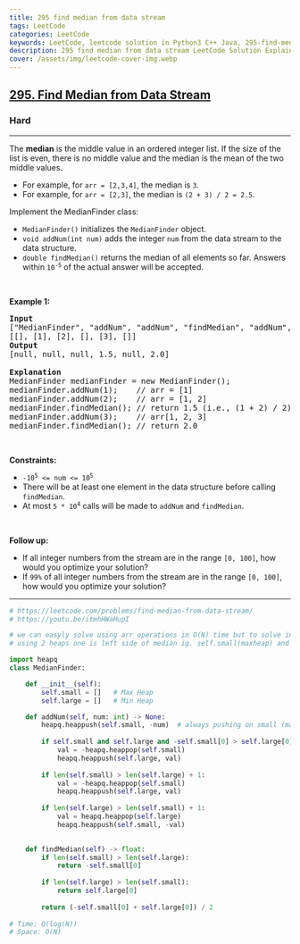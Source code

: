 ```yaml
---
title: 295 find median from data stream
tags: LeetCode
categories: LeetCode
keywords: LeetCode, leetcode solution in Python3 C++ Java, 295-find-median-from-data-stream solution
description: 295 find median from data stream LeetCode Solution Explained
cover: /assets/img/leetcode-cover-img.webp
---
```



<h2><a href="https://leetcode.com/problems/find-median-from-data-stream/">295. Find Median from Data Stream</a></h2><h3>Hard</h3><hr><div><p>The <strong>median</strong> is the middle value in an ordered integer list. If the size of the list is even, there is no middle value and the median is the mean of the two middle values.</p>

<ul>
	<li>For example, for <code>arr = [2,3,4]</code>, the median is <code>3</code>.</li>
	<li>For example, for <code>arr = [2,3]</code>, the median is <code>(2 + 3) / 2 = 2.5</code>.</li>
</ul>

<p>Implement the MedianFinder class:</p>

<ul>
	<li><code>MedianFinder()</code> initializes the <code>MedianFinder</code> object.</li>
	<li><code>void addNum(int num)</code> adds the integer <code>num</code> from the data stream to the data structure.</li>
	<li><code>double findMedian()</code> returns the median of all elements so far. Answers within <code>10<sup>-5</sup></code> of the actual answer will be accepted.</li>
</ul>

<p>&nbsp;</p>
<p><strong>Example 1:</strong></p>

<pre><strong>Input</strong>
["MedianFinder", "addNum", "addNum", "findMedian", "addNum", "findMedian"]
[[], [1], [2], [], [3], []]
<strong>Output</strong>
[null, null, null, 1.5, null, 2.0]

<strong>Explanation</strong>
MedianFinder medianFinder = new MedianFinder();
medianFinder.addNum(1);    // arr = [1]
medianFinder.addNum(2);    // arr = [1, 2]
medianFinder.findMedian(); // return 1.5 (i.e., (1 + 2) / 2)
medianFinder.addNum(3);    // arr[1, 2, 3]
medianFinder.findMedian(); // return 2.0
</pre>

<p>&nbsp;</p>
<p><strong>Constraints:</strong></p>

<ul>
	<li><code>-10<sup>5</sup> &lt;= num &lt;= 10<sup>5</sup></code></li>
	<li>There will be at least one element in the data structure before calling <code>findMedian</code>.</li>
	<li>At most <code>5 * 10<sup>4</sup></code> calls will be made to <code>addNum</code> and <code>findMedian</code>.</li>
</ul>

<p>&nbsp;</p>
<p><strong>Follow up:</strong></p>

<ul>
	<li>If all integer numbers from the stream are in the range <code>[0, 100]</code>, how would you optimize your solution?</li>
	<li>If <code>99%</code> of all integer numbers from the stream are in the range <code>[0, 100]</code>, how would you optimize your solution?</li>
</ul>
</div>

---




```python
# https://leetcode.com/problems/find-median-from-data-stream/
# https://youtu.be/itmhHWaHupI

# we can easyly solve using arr operations in O(N) time but to solve in log(N) time we have to use heap
# using 2 heaps one is left side of median ig. self.small(maxheap) and another is right side of median self.large(minheap)

import heapq
class MedianFinder:

    def __init__(self):
        self.small = []   # Max Heap
        self.large = []   # Min Heap

    def addNum(self, num: int) -> None:
        heapq.heappush(self.small, -num)  # always pushing on small (maxheap) then comparing
        
        if self.small and self.large and -self.small[0] > self.large[0]: # if newly added element greater
            val = -heapq.heappop(self.small)
            heapq.heappush(self.large, val)
        
        if len(self.small) > len(self.large) + 1: 
            val = -heapq.heappop(self.small)
            heapq.heappush(self.large, val)
        
        if len(self.large) > len(self.small) + 1:
            val = heapq.heappop(self.large)
            heapq.heappush(self.small, -val)
        

    def findMedian(self) -> float:
        if len(self.small) > len(self.large):
            return -self.small[0]
        
        if len(self.large) > len(self.small):
            return self.large[0]
        
        return (-self.small[0] + self.large[0]) / 2
        
# Time: O(log(N))
# Space: O(N)

```
